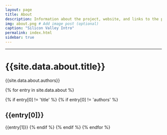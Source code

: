 ```yaml
---
layout: page
title: About
description: Information about the project, website, and links to the paper and SI
img: about.png # Add image post (optional)
caption: "Silicon Valley Intro"
permalink: index.html
sidebar: true
---
```


---


# {{site.data.about.title}}
{{site.data.about.authors}}

{% for entry in site.data.about %}

{% if entry[0] != 'title' %}
{% if entry[0] != 'authors' %}
## {{entry[0]}}
{{entry[1]}}
{% endif %}
{% endif %}
{% endfor %}
